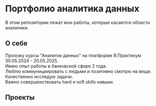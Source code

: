 # Портфолио аналитика данных
В этом репозитории лежат мои работы, которые касаются области аналитики.
## О себе
Прохожу курсы "Аналитик данных" на платформе Я.Практикум 30.05.2024 - 20.05.2025. <br>
Имею опыт работы в банковской сфере 2 года. <br>
Люблю коммунициировать с людьми и позитивно смотрю на вещи.  <br>
Качественно исследую задачи.  <br>
Важно совершенствовать hard и soft skills навыки. 
## Проекты 
